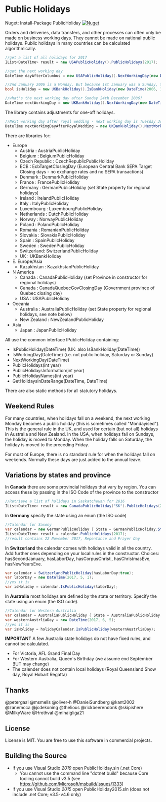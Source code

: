Public Holidays
===============

Nuget: Install-Package PublicHoliday [![Nuget](https://img.shields.io/nuget/v/PublicHoliday.svg) ](https://www.nuget.org/packages/PublicHoliday/)

Orders and deliveries, data transfers, and other processes can often only be made on business working days. They cannot be made on national public holidays. Public holidays in many countries can be calculated algorithmically. 

```C#
//get a list of all holidays for 2017
IList<DateTime> result = new USAPublicHoliday().PublicHolidays(2017);

//get the next working day
DateTime dayAfterColumbus = new USAPublicHoliday().NextWorkingDay(new DateTime(2006, 10, 8)); //returns 10 October 2006

//2nd January 2006 is a Monday. But because 1st January was a Sunday, the bank holiday is the next Monday
bool isHoliday = new UKBankHoliday().IsBankHoliday(new DateTime(2006, 1, 2)); //returns true

//what's the next working day after Sunday 24th December 2006?
DateTime nextWorkingDay = new UKBankHoliday().NextWorkingDay(new DateTime(2006, 12, 24)); //returns 27 December 2006
```

The library contains adjustments for one-off holidays.

```C#
//Next working day after royal wedding - next working day is Tuesday 3rd May (Monday 2nd is MayDay)
DateTime nextWorkingDayAfterRoyalWedding = new UKBankHoliday().NextWorkingDay(new DateTime(2011, 4, 29));
```

There are libraries for:
- Europe
  - Austria : AustriaPublicHoliday
  - Belgium : BelgiumPublicHoliday
  - Czech Republic : CzechRepublicPublicHoliday
  - ECB : EcbTargetClosingDay (European Central Bank SEPA Target Closing days - no exchange rates and no SEPA transactions)
  - Denmark : DenmarkPublicHoliday
  - France : FrancePublicHoliday
  - Germany : GermanPublicHoliday (set State property for regional holidays)
  - Ireland : IrelandPublicHoliday
  - Italy : ItalyPublicHoliday
  - Luxembourg : LuxembourgPublicHoliday
  - Netherlands : DutchPublicHoliday
  - Norway : NorwayPublicHoliday
  - Poland : PolandPublicHoliday
  - Romania : RomanianPublicHoliday
  - Slovakia : SlovakiaPublicHoliday
  - Spain : SpainPublicHoliday
  - Sweden : SwedenPublicHoliday
  - Switzerland: SwitzerlandPublicHoliday
  - UK : UKBankHoliday
- E. Europe/Asia
  - Kazakhstan : KazakhstanPublicHoliday
- N America
  - Canada : CanadaPublicHoliday (set Province in constructor for regional holidays)
  - Canada : CanadaQuebecGovClosingDay (Government province of Quebec closing day)
  - USA : USAPublicHoliday
- Oceania
  - Australia : AustraliaPublicHoliday (set State property for regional holidays, see note below)
  - New Zealand : NewZealandPublicHoliday
- Asia
  - Japan : JapanPublicHoliday

All use the common interface IPublicHoliday containing:
- IsPublicHoliday(DateTime) (UK: also IsBankHoliday(DateTime))
- IsWorkingDay(DateTime) (i.e. not public holiday, Saturday or Sunday)
- NextWorkingDay(DateTime)
- PublicHolidays(int year)
- PublicHolidaysInformation(int year)
- PublicHolidayNames(int year)
- GetHolidaysInDateRange(DateTime, DateTime)

There are also static methods for all statutory holidays.

## Weekend Rules

For many countries, when holidays fall on a weekend, the next working Monday becomes a public holiday (this is sometimes called "Mondayised"). This is the general rule in the UK, and used for certain (but not all) holidays in Australia and New Zealand. In the USA, when holidays fall on Sundays, the holiday is moved to Monday. When the holiday falls on Saturday, the holiday is moved to the preceding Friday.

For most of Europe, there is no standard rule for when the holidays fall on weekends. Normally these days are just added to the annual leave.  

## Variations by states and province 

In **Canada** there are some provincial holidays that vary by region. You can access these by passing in the ISO Code of the province to the constructor
```C#
//Retrieve a list of holidays in Saskatchewan for 2016
IList<DateTime> result = new CanadaPublicHoliday("SK").PublicHolidays(2016);
```

In **Germany** specify the state using an enum (the ISO code)
```C#
//Calendar for Saxony
var calendar = new GermanPublicHoliday { State = GermanPublicHoliday.States.SN };
IList<DateTime> result = calendar.PublicHolidays(2017);
//result contains 22 November 2017, Repentance and Prayer Day
```

In **Switzerland** the calendar comes with holidays valid in all the country. Add further ones depending on your local rules in the constructor. Choices: hasSecondJanuary, hasLaborDay, hasCorpusChristi, hasChristmasEve, hasNewYearsEve.
```C#
var calendar = SwitzerlandPublicHoliday(hasLaborDay:true);
var laborDay = new DateTime(2017, 5, 1);
//yes it is
var isHoliday = calendar.IsPublicHoliday(laborDay);
```

In **Australia** most holidays are defined by the state or territory. Specify the state using an enum (the ISO code).
```C#
//Calendar for Western Australia
var calendar = AustraliaPublicHoliday { State = AustraliaPublicHoliday.States.WA };
var westernAustrliaDay = new DateTime(2017, 6, 5);
//yes it is
var isHoliday = holidayCalendar.IsPublicHoliday(westernAustrliaDay);
```

**IMPORTANT** A few Australia state holidays do not have fixed rules, and cannot be calculated.  
*  For Victoria, AFL Grand Final Day
*  For Western Australia, Queen's Birthday (we assume end September BUT may change)
*  The calender does not contain local holidays (Royal Queensland Show day, Royal Hobart Regatta)

## Thanks
@petergaal
@msmells
@oliver-h
@DanielSundberg
@kant2002
@zanemcca
@jcdekoning
@thelious
@rickbeerendonk
@skipishere
@MilkyWare
@Hrothval
@mihaigliga21

## License

License is MIT. You are free to use this software in commercial projects.

## Building the Source

* If you use Visual Studio *2019* open PublicHoliday.sln (.net Core)
  * You cannot use the command line "dotnet build" because Core tooling cannot build v3.5 (see https://github.com/Microsoft/msbuild/issues/1333)
* If you use Visual Studio *2015* open PublicHoliday2015.sln (does not include .net Core; v3.5-v4.6 only)
